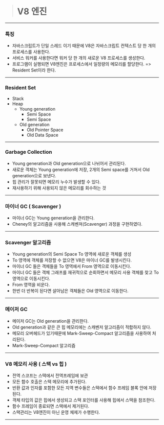 

> # V8 엔진

---
### 특징

- 자바스크립트가 단일 스레드 이기 때문에 V8은 자바스크립트 컨텍스트 당 한 개의 프로세스를 사용한다.
- 서비스 워커를 사용한다면 워커 당 한 개의 새로운 V8 프로세스를 생성한다.
- 프로그램이 실행되면 V8엔진은 프로세스에서 일정량의 메모리를 할당한다. => Resident Set이라 한다.

---

### Resident Set
- Stack
- Heap
  - Young generation
    - Semi Space
    - Semi Space
  - Old generation
    - Old Pointer Space
    - Old Data Space

---

### Garbage Collection

- Young generation과 Old generation으로 나뉘어서 관리된다.
- 새로운 객체는 Young generation에 저장, 2개의 Semi space를 거쳐서 Old generation으로 보낸다.
- 힙 관리가 잘못되면 메모리 누수가 발생할 수 있다.
- 재사용하기 위해 사용되지 않은 메모리를 회수하는 것

---

### 마이너 GC ( Scavenger )

- 마이너 GC는 Young generation을 관리한다.
- Cheney의 알고리즘을 사용해 스캐벤져(Scavenger) 과정을 구현하였다.

---

### Scavenger 알고리즘

- Young generation의 Semi Space To 영역에 새로운 객체를 생성
- To 영역에 객체를 저장할 수 없으면 V8은 마이너 GC를 발생시킨다.
- 마이너 GC 들은 객체들을 To 영역에서 From 영역으로 이동시킨다.
- 마이너 GC 들은 객체 그래프를 재귀적으로 순회하면서 메모리 사용 객체를 찾고 To 영역으로 이동시킨다.
- From 영역을 비운다.
- 한번 더 반복이 된다면 살아남은 객체들은 Old 영역으로 이동한다.

---

### 메이저 GC

- 메이저 GC는 Old generation을 관리한다.
- Old generation과 같은 큰 힙 메모리에는 스캐벤저 알고리즘이 적합하지 않다.
- 메모리 오버헤드가 있기때문에 Mark-Sweep-Compact 알고리즘을 사용하여 처리된다.
- Mark-Sweep-Compact 알고리즘

---

### V8 메모리 사용 ( 스택 vs 힙 )

- 전역 스코프는 스택에서 전역프레임에 보관
- 모든 함수 호출은 스택 메모리에 추가된다.
- 반환 값과 인자를 포함한 모든 지역 변수들은 스택에서 함수 프레임 블록 안에 저장된다.
- 객체 타입의 값은 힙에서 생성되고 스택 포인터를 사용해 힙에서 스택을 참조한다.
- 함수 프레임이 종료되면 스택에서 제거된다.
- 스택관리는 V8엔진이 아닌 운영 체제가 수행한다.

---
